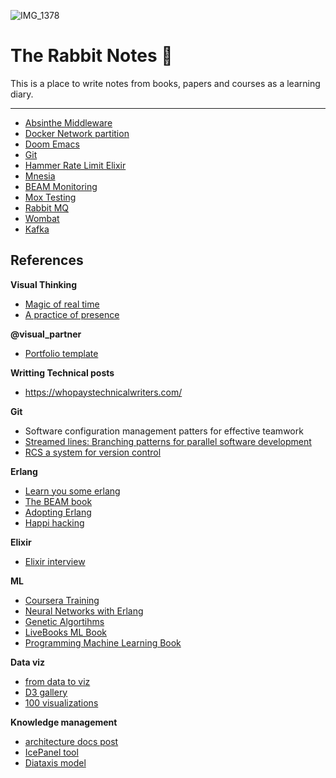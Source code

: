 ![IMG_1378](https://github.com/carlogilmar/the-rabbit-notes/assets/17634377/e526c77c-baff-4e65-b195-135e2aff702b)

# The Rabbit Notes 🐇

This is a place to write notes from books, papers and courses as a learning diary.

---

- [Absinthe Middleware](rabbit_holes/absinthe.md)
- [Docker Network partition](rabbit_holes/docker.md)
- [Doom Emacs](rabbit_holes/emacs_doom.md)
- [Git](rabbit_holes/git-learning.md)
- [Hammer Rate Limit Elixir](rabbit_holes/hammer.md)
- [Mnesia](rabbit_holes/mnesia_basics.md)
- [BEAM Monitoring](rabbit_holes/monitoring.md)
- [Mox Testing](rabbit_holes/mox.md)
- [Rabbit MQ](rabbit_holes/rabbitmq.md)
- [Wombat](rabbit_holes/wombat.md)
- [Kafka](rabbit_holes/kafka.md)


## References

**Visual Thinking**
- [Magic of real time](https://www.griotseye.com/insights/magic-realtime?fbclid=IwAR18itCVCuCMdrqsap1UX2PKRzAYFFBBhpQTIoHf5hhEm9z-CyC-Hj6VdHk)
- [A practice of presence](https://www.byjuliabakay.com/post/graphic-recording-a-practice-of-presence?fbclid=IwAR2ev27DvkY3lcNX88bT3iqdKPiS3L3ogjTMYd_JG4P9k-xwEhsRnM1Xvvg)

**@visual_partner**

- [Portfolio template](https://themeforest.net/item/info-personal-portfolio-resume-template/48947458)

**Writting Technical posts**

- https://whopaystechnicalwriters.com/

**Git**

- Software configuration management patters for effective teamwork
- [Streamed lines: Branching patterns for parallel software development](https://acme.bradapp.net/branching/)
- [RCS a system for version control](https://www.gnu.org/software/rcs/tichy-paper.pdf)


**Erlang**

- [Learn you some erlang](https://learnyousomeerlang.com/content)
- [The BEAM book](https://blog.stenmans.org/theBeamBook/)
- [Adopting Erlang](https://adoptingerlang.org/docs/development/setup/)
- [Happi hacking](https://happihacking.com/blog/)


**Elixir**

- [Elixir interview](https://medium.com/@marinakrasnovatr81/few-popular-elixir-and-erlang-interview-questions-you-would-like-to-be-prepared-to-eb5d9aa0f18)

**ML**

- [Coursera Training](https://www.coursera.org/specializations/machine-learning-introduction?#courses)
- [Neural Networks with Erlang](https://link.springer.com/book/10.1007/978-1-4614-4463-3)
- [Genetic Algortihms](https://pragprog.com/titles/smgaelixir/genetic-algorithms-in-elixir/)
- [LiveBooks ML Book](https://github.com/nickgnd/programming-machine-learning-livebooks?tab=readme-ov-file)
- [Programming Machine Learning Book](https://pragprog.com/titles/pplearn/programming-machine-learning/)

**Data viz**
- [from data to viz](https://www.data-to-viz.com/)
- [D3 gallery](https://d3-graph-gallery.com/index.html)
- [100 visualizations](https://100.datavizproject.com/)

**Knowledge management**
- [architecture docs post](https://surviving-software-architecture.ghost.io/architecture-documentation/#different-types-of-documentation)
- [IcePanel tool](https://icepanel.io/pricing)
- [Diataxis model](https://diataxis.fr/?ref=surviving-software-architecture.ghost.io)

